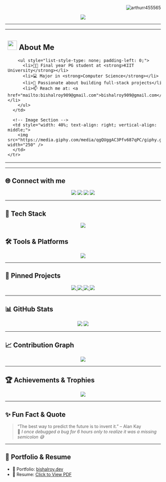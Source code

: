 <!-- Profile views at top-right -->
<p align="right">
  <img src="https://komarev.com/ghpvc/?username=arthurr455565&label=Profile%20views&color=ff69b4&style=flat-square" alt="arthurr455565" />
</p>

<!-- Typing animation centered -->
<p align="center">
  <img src="https://readme-typing-svg.herokuapp.com?font=Architects+Daughter&size=30&duration=4000&color=FF6F91&center=true&vCenter=true&multiline=true&lines=Hey!+I'm+Bishal+Roy+%F0%9F%92%96;Welcome+to+my+GitHub+profile!;Feel+free+to+explore+my+work+%F0%9F%91%80" />
</p>



---

<!-- About Me with right-aligned image -->
<div align="center">
  <table style="width: 100%; text-align: left; border-collapse: collapse;">
    <tr>
      <!-- Text Section -->
      <td style="padding-right: 20px; width: 60%; vertical-align: middle;">
        <h2><img src="https://raw.githubusercontent.com/nixin72/nixin72/master/wave.gif" width="30px"> About Me</h2>

        <ul style="list-style-type: none; padding-left: 0;">
          <li>👨‍🎓 Final year PG student at <strong>KIIT University</strong></li>
          <li>💻 Major in <strong>Computer Science</strong></li>
          <li>🧠 Passionate about building full-stack projects</li>
          <li>📫 Reach me at: <a href="mailto:bishalroy909@gmail.com">bishalroy909@gmail.com</a></li>
        </ul>
      </td>

      <!-- Image Section -->
      <td style="width: 40%; text-align: right; vertical-align: middle;">
        <img src="https://media.giphy.com/media/qgQUggAC3Pfv687qPC/giphy.gif" width="250" />
      </td>
    </tr>
  </table>
</div>




---

## 🌐 Connect with me

<p align="center">
  <a href="mailto:bishalroy909@gmail.com"><img src="https://img.shields.io/badge/Gmail-D14836?style=for-the-badge&logo=gmail&logoColor=white"/></a>
  <a href="https://www.linkedin.com/in/bishal-roy-458268255/"><img src="https://img.shields.io/badge/LinkedIn-0077B5?style=for-the-badge&logo=linkedin&logoColor=white"/></a>
  <a href="https://dev.to/YOUR_DEVTO_USERNAME"><img src="https://img.shields.io/badge/dev.to-0A0A0A?style=for-the-badge&logo=devdotto&logoColor=white"/></a>
  <a href="https://twitter.com/YOUR_TWITTER"><img src="https://img.shields.io/badge/Twitter-1DA1F2?style=for-the-badge&logo=twitter&logoColor=white"/></a>
</p>

---

## 🚀 Tech Stack

<p align="center">
  <img src="https://skillicons.dev/icons?i=java,python,cpp,c,js,ts,react,html,css,nodejs,mysql,mongodb&theme=light" />
</p>

## 🛠️ Tools & Platforms

<p align="center">
  <img src="https://skillicons.dev/icons?i=vscode,figma,linux,git,github,firebase,androidstudio&theme=light" />
</p>

---

## 📌 Pinned Projects

<div align="center">
  <a href="https://github.com/arthurr455565/CP">
    <img src="https://github-readme-stats.vercel.app/api/pin/?username=arthurr455565&repo=CP&theme=radical&hide_border=true" />
  </a>
  <a href="https://github.com/arthurr455565/DSA">
    <img src="https://github-readme-stats.vercel.app/api/pin/?username=arthurr455565&repo=DSA&theme=radical&hide_border=true" />
  </a>
  <a href="https://github.com/arthurr455565/Leetcode">
    <img src="https://github-readme-stats.vercel.app/api/pin/?username=arthurr455565&repo=Leetcode&theme=radical&hide_border=true" />
  </a>
  <a href="https://github.com/arthurr455565/Spring-Boot">
    <img src="https://github-readme-stats.vercel.app/api/pin/?username=arthurr455565&repo=Spring-Boot&theme=radical&hide_border=true" />
  </a>
</div>

---

## 📊 GitHub Stats

<p align="center">
  <img src="https://github-readme-stats.vercel.app/api?username=arthurr455565&show_icons=true&theme=tokyonight&hide_border=true&include_all_commits=true&count_private=true" />
  <img src="https://github-readme-streak-stats.herokuapp.com/?user=arthurr455565&theme=tokyonight&hide_border=true" />
</p>

---

## 📈 Contribution Graph

<p align="center">
  <img src="https://github-readme-activity-graph.vercel.app/graph?username=arthurr455565&theme=tokyo-night&hide_border=true" />
</p>

---

## 🏆 Achievements & Trophies

<p align="center">
  <img src="https://github-profile-trophy.vercel.app/?username=arthurr455565&theme=gruvbox&no-frame=true&margin-w=10&column=8" />
</p>

---

## ✨ Fun Fact & Quote

> “The best way to predict the future is to invent it.” – Alan Kay  
> 🎯 *I once debugged a bug for 6 hours only to realize it was a missing semicolon 😅*

---

## 🧾 Portfolio & Resume

- 🔗 Portfolio: [bishalroy.dev](https://bishalroy.dev) <!-- Replace with your real link -->
- 📄 Resume: [Click to View PDF](https://github.com/arthurr455565/resume/raw/main/Bishal_Roy_Resume.pdf)
